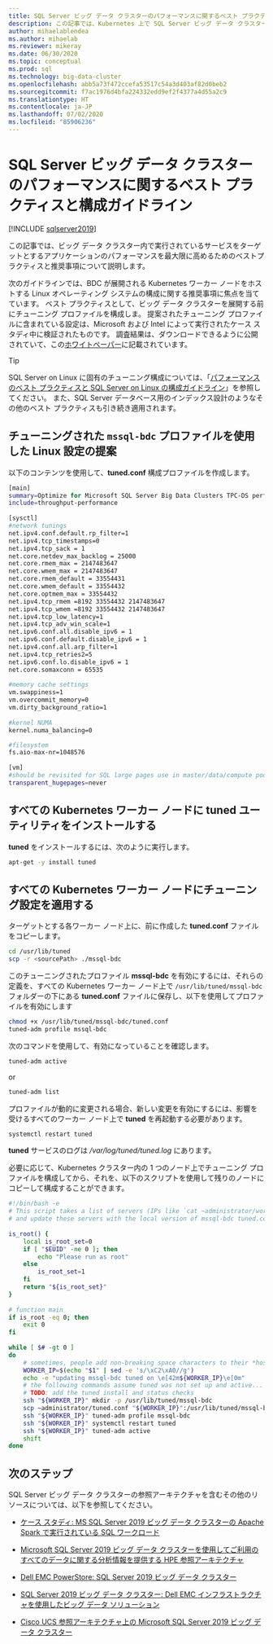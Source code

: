 ```yaml
---
title: SQL Server ビッグ データ クラスターのパフォーマンスに関するベスト プラクティス
description: この記事では、Kubernetes 上で SQL Server ビッグ データ クラスターを実行する場合のパフォーマンスのベスト プラクティスおよびガイドラインを示します。
author: mihaelablendea
ms.author: mihaelab
ms.reviewer: mikeray
ms.date: 06/30/2020
ms.topic: conceptual
ms.prod: sql
ms.technology: big-data-cluster
ms.openlocfilehash: abb5a73f472ccefa53517c54a3d403af82d0beb2
ms.sourcegitcommit: f7ac1976d4bfa224332edd9ef2f4377a4d55a2c9
ms.translationtype: HT
ms.contentlocale: ja-JP
ms.lasthandoff: 07/02/2020
ms.locfileid: "85906236"
---
```

# <a name="performance-best-practices-and-configuration-guidelines-for-sql-server-big-data-clusters"></a>SQL Server ビッグ データ クラスターのパフォーマンスに関するベスト プラクティスと構成ガイドライン

[!INCLUDE [sqlserver2019](../includes/applies-to-version/sqlserver2019.md)]

この記事では、ビッグ データ クラスター内で実行されているサービスをターゲットとするアプリケーションのパフォーマンスを最大限に高めるためのベストプラクティスと推奨事項について説明します。

次のガイドラインでは、BDC が展開される Kubernetes ワーカー ノードをホストする Linux オペレーティング システムの構成に関する推奨事項に焦点を当てています。 ベスト プラクティスとして、ビッグ データ クラスターを展開する前にチューニング プロファイルを構成しま。 提案されたチューニング プロファイルに含まれている設定は、Microsoft および Intel によって実行されたケース スタディ中に検証されたものです。 調査結果は、ダウンロードできるように公開されていて、この[ホワイトペーパー](https://aka.ms/sql-bdc-spark-perf/)に記載されています。

> [!TIP]
> SQL Server on Linux に固有のチューニング構成については、「[パフォーマンスのベスト プラクティスと SQL Server on Linux の構成ガイドライン](../linux/sql-server-linux-performance-best-practices.md)」を参照してください。 また、SQL Server データベース用のインデックス設計のようなその他のベスト プラクティスも引き続き適用されます。

## <a name="proposed-linux-settings-using-a-tuned-mssql-bdc-profile"></a>チューニングされた `mssql-bdc` プロファイルを使用した Linux 設定の提案

以下のコンテンツを使用して、**tuned.conf** 構成プロファイルを作成します。

```bash
[main]
summary=Optimize for Microsoft SQL Server Big Data Clusters TPC-DS performance
include=throughput-performance
 
[sysctl]
#network tunings
net.ipv4.conf.default.rp_filter=1
net.ipv4.tcp_timestamps=0
net.ipv4.tcp_sack = 1
net.core.netdev_max_backlog = 25000
net.core.rmem_max = 2147483647
net.core.wmem_max = 2147483647
net.core.rmem_default = 33554431
net.core.wmem_default = 33554432
net.core.optmem_max = 33554432
net.ipv4.tcp_rmem =8192 33554432 2147483647
net.ipv4.tcp_wmem =8192 33554432 2147483647
net.ipv4.tcp_low_latency=1
net.ipv4.tcp_adv_win_scale=1
net.ipv6.conf.all.disable_ipv6 = 1
net.ipv6.conf.default.disable_ipv6 = 1
net.ipv4.conf.all.arp_filter=1
net.ipv4.tcp_retries2=5
net.ipv6.conf.lo.disable_ipv6 = 1
net.core.somaxconn = 65535
 
#memory cache settings
vm.swappiness=1
vm.overcommit_memory=0
vm.dirty_background_ratio=1
 
#kernel NUMA
kernel.numa_balancing=0

#filesystem
fs.aio-max-nr=1048576
 
[vm]
#should be revisited for SQL large pages use in master/data/compute pods
transparent_hugepages=never
```

## <a name="install-tuned-utility-on-all-the-kubernetes-worker-nodes"></a>すべての Kubernetes ワーカー ノードに **tuned** ユーティリティをインストールする

**tuned** をインストールするには、次のように実行します。

```bash
apt-get -y install tuned
```

## <a name="apply-tuning-settings-to-all-kubernetes-worker-nodes"></a>すべての Kubernetes ワーカー ノードにチューニング設定を適用する

ターゲットとする各ワーカー ノード上に、前に作成した **tuned.conf** ファイルをコピーします。

```bash
cd /usr/lib/tuned
scp -r <sourcePath> ./mssql-bdc
```

このチューニングされたプロファイル **mssql-bdc** を有効にするには、それらの定義を、すべての Kubernetes ワーカー ノード上で `/usr/lib/tuned/mssql-bdc` フォルダーの下にある **tuned.conf** ファイルに保存し、以下を使用してプロファイルを有効にします

```bash
chmod +x /usr/lib/tuned/mssql-bdc/tuned.conf
tuned-adm profile mssql-bdc
```

次のコマンドを使用して、有効になっていることを確認します。

```bash
tuned-adm active
```

or

```bash
tuned-adm list
```

プロファイルが動的に変更される場合、新しい変更を有効にするには、影響を受けるすべてのワーカー ノード上で **tuned** を再起動する必要があります。

```bash
systemctl restart tuned
```
 
**tuned** サービスのログは */var/log/tuned/tuned.log* にあります。

必要に応じて、Kubernetes クラスター内の 1 つのノード上でチューニング プロファイルを構成してから、それを、以下のスクリプトを使用して残りのノードにコピーして構成することができます。

```bash
#!/bin/bash -e
# This script takes a list of servers (IPs like `cat ~administrator/workerhosts)) as input
# and update these servers with the local version of mssql-bdc tuned.conf.
 
is_root() {
    local is_root_set=0
    if [ "$EUID" -ne 0 ]; then
        echo "Please run as root"
    else
        is_root_set=1
    fi
    return "${is_root_set}"
}
 
# function main
if is_root -eq 0; then
    exit 0
fi
 
while [ $# -gt 0 ]
do
    # sometimes, people add non-breaking space characters to their *host* files.
    WORKER_IP=$(echo "$1" | sed -e 's/\xC2\xA0//g')
    echo -e "updating mssql-bdc tuned on \e[42m${WORKER_IP}\e[0m"
    # the following commands assume tuned was not set up and active...
    # TODO: add the tuned install and status checks
    ssh "${WORKER_IP}" mkdir -p /usr/lib/tuned/mssql-bdc
    scp ~administrator/tuned.conf "${WORKER_IP}":/usr/lib/tuned/mssql-bdc/tuned.conf
    ssh "${WORKER_IP}" tuned-adm profile mssql-bdc
    ssh "${WORKER_IP}" systemctl restart tuned
    ssh "${WORKER_IP}" tuned-adm active
    shift
done

```

## <a name="next-steps"></a>次のステップ

SQL Server ビッグ データ クラスターの参照アーキテクチャを含むその他のリソースについては、以下を参照してください。

* [ケース スタディ: MS SQL Server 2019 ビッグ データ クラスターの Apache Spark で実行されている SQL ワークロード](https://aka.ms/sql-bdc-spark-perf/)

* [Microsoft SQL Server 2019 ビッグ データ クラスターを使用してご利用のすべてのデータに関する分析情報を提供する HPE 参照アーキテクチャ](https://h20195.www2.hpe.com/V2/GetDocument.aspx?docname=a50001963enw)

* [Dell EMC PowerStore: SQL Server 2019 ビッグ データ クラスター](https://www.dellemc.com/resources/en-us/asset/white-papers/products/storage/h18231-dell-emc-powerstore-sql-server-big-data-clusters.pdf)

* [SQL Server 2019 ビッグ データ クラスター: Dell EMC インフラストラクチャを使用したビッグ データ ソリューション](https://infohub.delltechnologies.com/t/microsoft-sql-server-2019-big-data-clusters-a-big-data-solution-using-dell-emc-infrastructure/)

* [Cisco UCS 参照アーキテクチャ上の Microsoft SQL Server 2019 ビッグ データ クラスター](https://www.cisco.com/c/en/us/solutions/collateral/data-center-virtualization/unified-computing/sql-server-on-big-data-cluster-on-ucs.html)
